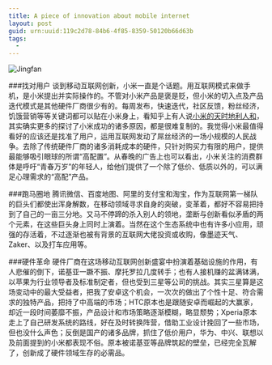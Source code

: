 ```yaml
---
title: A piece of innovation about mobile internet
layout: post
guid: urn:uuid:119c2d78-84b6-4f85-8359-50120b66d63b
tags:
  - 
---
```


![Jingfan](http://pic.yupoo.com/lishugo/Dx4bvGbs/VFgea.jpg)

###找对用户
谈到移动互联网创新，小米一直是个话题。用互联网模式来做手机，是小米提出并实际操作的。不管对小米产品是褒是贬，但小米的切入点及产品迭代模式是其他硬件厂商很少有的。每周发布，快速迭代，社区反馈，粉丝经济，饥饿营销等等关键词都可以贴在小米身上，看知乎上有人说[小米的天时地利人和](http://www.zhihu.com/question/21096220)，其实确实更多的探讨了小米成功的诸多原因，都是很难复制的。我觉得小米最值得看好的应该还是找准了用户，运用互联网发动了屌丝经济的一场小规模的人民战争。去除了传统硬件厂商的诸多消耗成本的硬件，只针对购买力有限的用户，提供最能够吸引眼球的所谓“高配置”。从春晚的广告上也可以看出，小米关注的消费群体是呼吁“青春万岁”的年轻人，给他们提供了一个除了低价、低质以外的，可以满足心理需求的“高配”产品。

###跑马圈地
腾讯微信、百度地图、阿里的支付宝和淘宝，作为互联网第一梯队的巨头们都使出浑身解数，在移动领域寻求自身的突破，变革着，都好不容易把持到了自己的一亩三分地。又马不停蹄的杀入别人的领地，垄断与创新看似矛盾的两个元素，在这些巨头身上同时上演着。当然在这个生态系统中也有许多小应用，顽强的存活着，不过逐渐也被有背景的互联网大佬投资或收购，像墨迹天气、Zaker、以及打车应用等。

###硬件革命
硬件厂商在这场移动互联网创新盛宴中扮演着基础设施的作用，有人悲催的倒下，诺基亚一蹶不振、摩托罗拉几度转手；也有人接机赚的盆满钵满，以苹果为行业领导者及标准制定者，但也受到三星等公司的挑战。其实三星算是这场变动中的最大受益者，把我了安卓这个机会，一次次的做出了个性十足、符合需求的独特产品，把持了中高端的市场；HTC原本也是跟随安卓而崛起的大赢家，却近一段时间萎靡不振，产品设计和市场策略逐渐模糊，略显颓势；Xperia原本走上了自己研发系统的路线，好在及时转换阵营，借助工业设计挽回了一些市场，但也没什么声色；反倒是国产的诸多品牌，抓住了低价用户，华为、中兴、联想以及前面提到的小米都表现不俗。原本被诺基亚等品牌筑起的壁垒，已经完全瓦解了，创新成了硬件领域生存的必需品。

